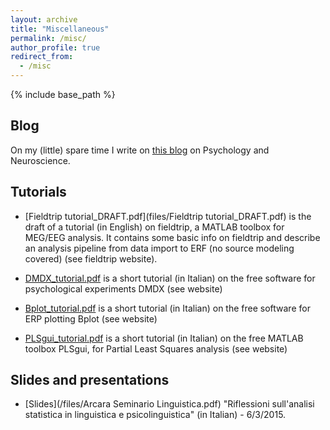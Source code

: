 ```yaml
---
layout: archive
title: "Miscellaneous"
permalink: /misc/
author_profile: true
redirect_from:
  - /misc
---
```


{% include base_path %}

## Blog
On my (little) spare time I write on [this blog](https://psyresblog.wordpress.com/) on Psychology and Neuroscience.


## Tutorials

- [Fieldtrip tutorial_DRAFT.pdf](files/Fieldtrip tutorial_DRAFT.pdf) is the draft of a tutorial (in English) on fieldtrip, a MATLAB toolbox for MEG/EEG analysis. It contains some basic info	 on fieldtrip and describe an analysis pipeline from data import to ERF (no source modeling covered) (see fieldtrip website). 

- [DMDX_tutorial.pdf](/files/DMDX_tutorial.pdf) is a short tutorial (in Italian) on the free software for psychological experiments DMDX (see website)

- [Bplot_tutorial.pdf](/files/Bplot_tutorial.pdf) is a short tutorial (in Italian) on the free software for ERP plotting Bplot (see website)

- [PLSgui_tutorial.pdf](/files/PLSgui_tutorial.pdf) is a short tutorial (in Italian) on the free MATLAB toolbox PLSgui, for Partial Least Squares analysis (see website) 


## Slides and presentations
- [Slides](/files/Arcara Seminario Linguistica.pdf) "Riflessioni sull'analisi statistica in linguistica e psicolinguistica" (in Italian) - 6/3/2015.
